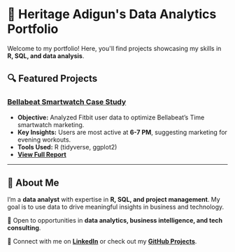 # 📂 Heritage Adigun's Data Analytics Portfolio

Welcome to my portfolio! Here, you'll find projects showcasing my skills in **R, SQL, and data analysis**.

## 🔍 Featured Projects

### [Bellabeat Smartwatch Case Study](./Bellabeat-Case-Study)
- **Objective:** Analyzed Fitbit user data to optimize Bellabeat’s Time smartwatch marketing.
- **Key Insights:** Users are most active at **6-7 PM**, suggesting marketing for evening workouts.
- **Tools Used:** R (tidyverse, ggplot2)
- **[View Full Report](./Bellabeat-Case-Study/Bellabeat_Time.pdf)**


---

## 🚀 About Me
I’m a **data analyst** with expertise in **R, SQL, and project management**. My goal is to use data to drive meaningful insights in business and technology.

💼 Open to opportunities in **data analytics, business intelligence, and tech consulting**.

📩 Connect with me on **[LinkedIn](https://www.linkedin.com/in/heritage-adigun/)** or check out my **[GitHub Projects](https://github.com/heritage-ad)**.

